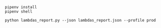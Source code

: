 ```
pipenv install
pipenv shell
```


```
python lambdas_report.py --json lambdas_report.json --profile prod
```
